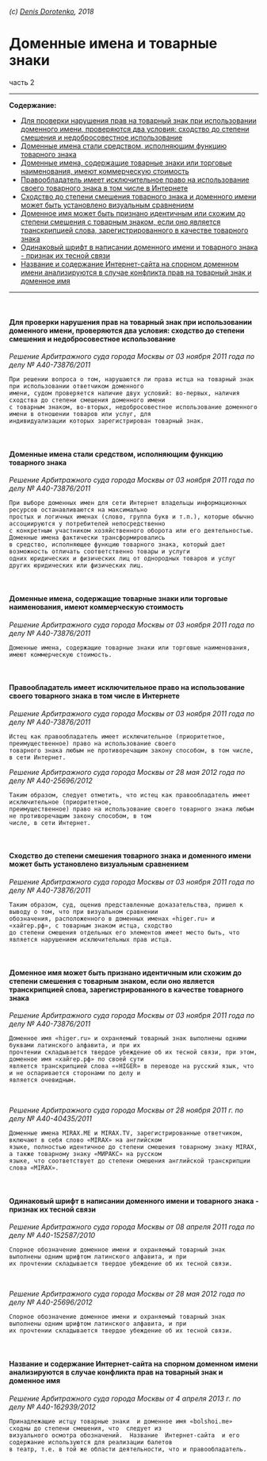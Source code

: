 *(c) [Denis Dorotenko](http://linkedin.com/in/dorotenko/), 2018*

# Доменные имена и товарные знаки
часть 2
<br/>

----

**Содержание:**
* [Для проверки нарушения прав на товарный знак при использовании доменного имени, проверяются два условия: сходство до степени смешения и недобросовестное использование](https://bit.ly/2xLmf3H)
* [Доменные имена стали средством, исполняющим функцию товарного знака](https://bit.ly/2QWhKfs)
* [Доменные имена, содержащие товарные знаки или торговые наименования, имеют коммерческую стоимость](https://bit.ly/2xQCEnm)
* [Правообладатель имеет исключительное право на использование своего товарного знака в том числе в Интернете](https://bit.ly/2N2ANS6)
* [Сходство до степени смешения товарного знака и доменного имени может быть установлено визуальным сравнением](https://bit.ly/2OPKaq6)
* [Доменное имя может быть признано идентичным или схожим до степени смешения с товарным знаком, если оно является транскрипцией слова, зарегистрированного в качестве товарного знака](https://bit.ly/2zrpO0Y)
* [Одинаковый шрифт в написании доменного имени и товарного знака - признак их тесной связи](https://bit.ly/2Q1R2ko)
* [Название и содержание Интернет-сайта на спорном доменном имени анализируются в случае конфликта прав на товарный знак и доменное имя](https://bit.ly/2QX0GWI)
----


<br/>

#### Для проверки нарушения прав на товарный знак при использовании доменного имени, проверяются два условия: сходство до степени смешения и недобросовестное использование
*Решение Арбитражного суда города Москвы от 03 ноября 2011 года по делу № А40-73876/2011*
```
При решении вопроса о том, нарушаются ли права истца на товарный знак при использовании ответчиком доменного 
имени, судом проверяется наличие двух условий: во-первых, наличия сходства до степени смешения доменного имени 
с товарным знаком, во-вторых, недобросовестное использование доменного имени в отношении товаров или услуг, для 
индивидуализации которых зарегистрирован товарный знак.
```

<br>

#### Доменные имена стали средством, исполняющим функцию товарного знака 
*Решение Арбитражного суда города Москвы от 03 ноября 2011 года по делу № А40-73876/2011*
```
При выборе доменных имен для сети Интернет владельцы информационных ресурсов останавливаются на максимально 
простых и логичных именах (слово, группа букв и т.п.), которые обычно ассоциируются у потребителей непосредственно 
с конкретным участником хозяйственного оборота или его деятельностью. Доменные имена фактически трансформировались 
в средство, исполняющее функцию товарного знака, который дает возможность отличать соответственно товары и услуги 
одних юридических и физических лиц от однородных товаров и услуг других юридических или физических лиц. 
```

<br>

#### Доменные имена, содержащие товарные знаки или торговые наименования, имеют коммерческую стоимость
*Решение Арбитражного суда города Москвы от 03 ноября 2011 года по делу № А40-73876/2011*
```
Доменные имена, содержащие товарные знаки или торговые наименования, имеют коммерческую стоимость.
```

<br>

#### Правообладатель имеет исключительное право на использование своего товарного знака в том числе в Интернете
*Решение Арбитражного суда города Москвы от 03 ноября 2011 года по делу № А40-73876/2011*
```
Истец как правообладатель имеет исключительное (приоритетное, преимущественное) право на использование своего 
товарного знака любым не противоречащим закону способом, в том числе, в сети Интернет.
```

*Решение Арбитражного суда города Москвы от 28 мая 2012 года по делу № А40-25696/2012*
```
Таким образом, следует отметить, что истец как правообладатель имеет исключительное (приоритетное, 
преимущественное) право на использование своего товарного знака любым не противоречащим закону способом, в том 
числе, в сети Интернет.
```

<br>

#### Сходство до степени смешения товарного знака и доменного имени может быть установлено визуальным сравнением
*Решение Арбитражного суда города Москвы от 03 ноября 2011 года по делу № А40-73876/2011*
```
Таким образом, суд, оценив представленные доказательства, пришел к выводу о том, что при визуальном сравнении 
обозначения, расположенного в доменных именах «higer.ru» и «хайгер.рф», с товарным знаком истца, сходство 
до степени смешения отдельных его элементов имеет место быть, что является нарушением исключительных прав истца.
```

<br>

#### Доменное имя может быть признано идентичным или схожим до степени смешения с товарным знаком, если оно является транскрипцией слова, зарегистрированного в качестве товарного знака
*Решение Арбитражного суда города Москвы от 03 ноября 2011 года по делу № А40-73876/2011*
```
Доменное имя «higer.ru» и охраняемый товарный знак выполнены одними буквами латинского алфавита, и при их 
прочтении складывается твердое убеждение об их тесной связи, при этом, доменное имя «хайгер.рф» по своей сути 
является транскрипцией слова ««HIGER» в переводе на русский язык, что и не оспаривается сторонами по делу и 
является очевидным.
```

<br>

*Решение Арбитражного суда города Москвы от 28 ноября 2011 г. по делу № А40-40435/2011*
```
Доменные имена MIRAX.ME и MIRAX.TV, зарегистрированные ответчиком, включают в себя слово «MIRAX» на английском 
языке, полностью идентичное до степени смешения товарному знаку MIRAX, а также товарному знаку «МИРАКС» на русском 
языке, что соответствует до степени смешения английской транскрипции слова «MIRAX».
```

<br>

#### Одинаковый шрифт в написании доменного имени и товарного знака - признак их тесной связи
*Решение Арбитражного суда города Москвы от 08 апреля 2011 года по делу № А40-152587/2010*
```
Спорное обозначение доменное имени и охраняемый товарный знак выполнены одним шрифтом латинского алфавита, и при 
их прочтении складывается твердое убеждение об их тесной связи.
```

<br>

*Решение Арбитражного суда города Москвы от 28 мая 2012 года по делу № А40-25696/2012*
```
Спорное обозначение доменное имени и охраняемый товарный знак выполнены одним шрифтом латинского алфавита, и при 
их прочтении складывается твердое убеждение об их тесной связи.
```

<br>

#### Название и содержание Интернет-сайта на спорном доменном имени анализируются в случае конфликта прав на товарный знак и доменное имя
*Решение Арбитражного суда города Москвы от 4 апреля 2013 г. по делу № А40-162939/2012*
```
Принадлежащие истцу товарные знаки  и доменное имя «bolshoi.me»  сходны до степени смешения, что  следует из 
визуального осмотра обозначений.  Название  Интернет-сайта  и его содержание используются для реализации балетов 
в театр, т.е. в той же области деятельности, что и правообладатель.
```

<br>

